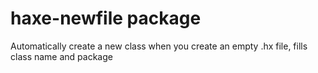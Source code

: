 # haxe-newfile package

Automatically create a new class when you create an empty .hx file, fills class name and package
